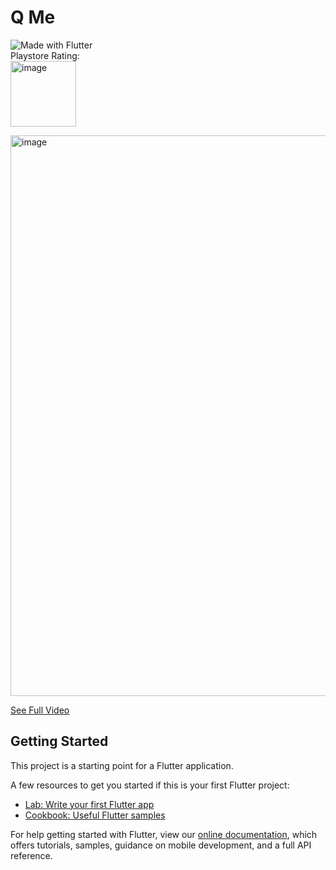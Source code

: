 # Q Me
![Made with Flutter](https://img.shields.io/badge/Made%20With-Flutter-blue?style=flat-square)
<br>
Playstore Rating:<br> <img width="105" alt="image" src="https://github.com/Q-Me/q_me/assets/5148334/1c897a31-9ce0-4842-86e1-8a8a5af6027e">

<a target="_blank" href="https://www.youtube.com/watch?v=bcQtysukKo8">
<img width="897" alt="image" src="https://github.com/Q-Me/q_me/assets/5148334/7602a069-8193-4c8e-86e6-19229d3e4408">
</a>

[See Full Video](https://www.youtube.com/watch?v=bcQtysukKo8)


## Getting Started

This project is a starting point for a Flutter application.

A few resources to get you started if this is your first Flutter project:

- [Lab: Write your first Flutter app](https://flutter.dev/docs/get-started/codelab)
- [Cookbook: Useful Flutter samples](https://flutter.dev/docs/cookbook)

For help getting started with Flutter, view our
[online documentation](https://flutter.dev/docs), which offers tutorials,
samples, guidance on mobile development, and a full API reference.
